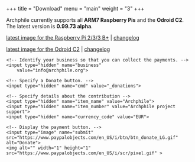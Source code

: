 +++
title =  "Download"
menu = "main"
weight = "3"
+++

Archphile currently supports all **ARM7 Raspberry Pis** and the **Odroid C2**. The latest version is **0.99.73 alpha**.




[latest image for the Raspberry Pi 2/3/3 B+](https://sourceforge.net/projects/archphile/files/rpi3/0.99.73-alpha-rpi23/archphile-0.99.73-alpha-rpi23.7z/download) | [changelog](https://archphile.org/changelog/rpi.txt)

[latest image for the Odroid C2](https://sourceforge.net/projects/archphile/files/odroidc2/0.99.73-alpha/archphile-0.99.73-alpha-odroidc2.7z/download) | [changelog](https://archphile.org/changelog/odroidc2.txt)
&nbsp;
&nbsp;

<form action="https://www.paypal.com/cgi-bin/webscr" method="post">

    <!-- Identify your business so that you can collect the payments. -->
    <input type="hidden" name="business"
        value="info@archphile.org">

    <!-- Specify a Donate button. -->
    <input type="hidden" name="cmd" value="_donations">

    <!-- Specify details about the contribution -->
    <input type="hidden" name="item_name" value="Archphile">
    <input type="hidden" name="item_number" value="Archphile project support">
    <input type="hidden" name="currency_code" value="EUR">

    <!-- Display the payment button. -->
    <input type="image" name="submit"
    src="https://www.paypalobjects.com/en_US/i/btn/btn_donate_LG.gif"
    alt="Donate">
    <img alt="" width="1" height="1"
    src="https://www.paypalobjects.com/en_US/i/scr/pixel.gif" >

</form>

